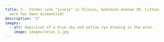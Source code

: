 ```yaml
---
title: 3 - Former cafe “Livėja” in Vilnius, Gedimino Avenue 30, Lithuania (the
  work has been dismantled)
description: "1"
images:
  - alt: Depiction of a blue sky and yellow rye blowing in the wind.
    image: images/vejas_3.jpg
---
```


